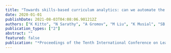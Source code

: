 ```yaml
---
title: "Towards skills-based curriculum analytics: can we automate the recognition of prior learning?"
date: 2020-01-01
publishDate: 2021-08-03T04:08:06.901212Z
authors: ["K Kitto", "N Sarathy", "A Gromov", "M Liu", "K Musial", "SB Shum"]
publication_types: ["2"]
abstract: ""
featured: false
publication: "*Proceedings of the Tenth International Conference on Learning Analytics …*"
---
```


